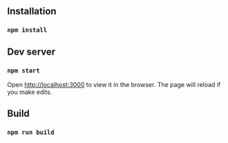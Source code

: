 ## Installation
### `npm install`

## Dev server
### `npm start`
Open [http://localhost:3000](http://localhost:3000) to view it in the browser.
The page will reload if you make edits.<br>


## Build
### `npm run build`